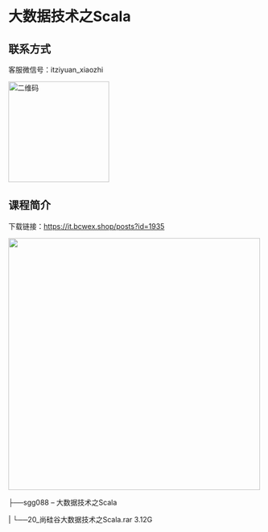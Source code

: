 # 大数据技术之Scala

## 联系方式

客服微信号：itziyuan_xiaozhi

<img src="https://ziyuanyun.oss-cn-guangzhou.aliyuncs.com/common/20240614073449/666b82192834a.jpg" width="200" height="200" alt="二维码">

## 课程简介

下载链接：https://it.bcwex.shop/posts?id=1935

<img src="https://ziyuanyun.oss-cn-guangzhou.aliyuncs.com/yun/20240515183608/66449018e6853.jpg" width="500" alt="">

  ├──sgg088 &#8211; 大数据技术之Scala

 | └──20_尚硅谷大数据技术之Scala.rar 3.12G

  